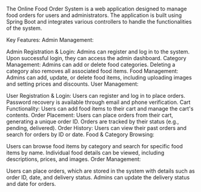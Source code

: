 The Online Food Order System is a web application designed to manage food orders for users and administrators. The application is built using Spring Boot and integrates various controllers to handle the functionalities of the system.

Key Features:
Admin Management:

Admin Registration & Login: Admins can register and log in to the system. Upon successful login, they can access the admin dashboard.
Category Management: Admins can add or delete food categories. Deleting a category also removes all associated food items.
Food Management: Admins can add, update, or delete food items, including uploading images and setting prices and discounts.
User Management:

User Registration & Login: Users can register and log in to place orders. Password recovery is available through email and phone verification.
Cart Functionality: Users can add food items to their cart and manage the cart's contents.
Order Placement: Users can place orders from their cart, generating a unique order ID. Orders are tracked by their status (e.g., pending, delivered).
Order History: Users can view their past orders and search for orders by ID or date.
Food & Category Browsing:

Users can browse food items by category and search for specific food items by name.
Individual food details can be viewed, including descriptions, prices, and images.
Order Management:

Users can place orders, which are stored in the system with details such as order ID, date, and delivery status.
Admins can update the delivery status and date for orders.
